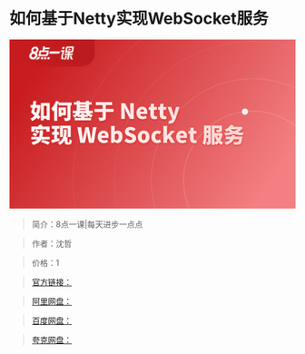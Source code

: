 # 如何基于Netty实现WebSocket服务

![img](../../assets/CioPOWGI8vaAPRPlAAL_BKZ_POM489.png)

> 简介：8点一课|每天进步一点点

> 作者：沈哲

> 价格：1

> [官方链接：]()

> [阿里网盘：]()

> [百度网盘：]()

> [夸克网盘：]()
